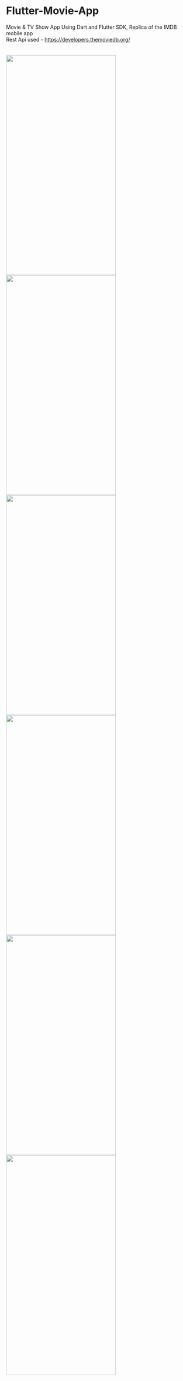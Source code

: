 # Flutter-Movie-App
Movie & TV Show App Using Dart and Flutter SDK,
Replica of the IMDB mobile app
<br />
Rest Api used - https://developers.themoviedb.org/
<br />
<br />
<br />
<img src="https://user-images.githubusercontent.com/54267475/109004427-c4add800-76ce-11eb-9ff1-96057ee1b1f3.png" width="300" height="600"/>
<img src="https://user-images.githubusercontent.com/54267475/109004430-c5466e80-76ce-11eb-87d7-b47001e6057b.png" width="300" height="600"/>
<img src="https://user-images.githubusercontent.com/54267475/109005993-90d3b200-76d0-11eb-9a9d-6bcab957c8a0.png" width="300" height="600"/>
<img src="https://user-images.githubusercontent.com/54267475/109004439-c5df0500-76ce-11eb-8155-96ac95a690ee.png" width="300" height="600"/>
<img src="https://user-images.githubusercontent.com/54267475/109004459-c8d9f580-76ce-11eb-90ff-2f972690e5e1.png" width="300" height="600"/>
<img src="https://user-images.githubusercontent.com/54267475/109004455-c8415f00-76ce-11eb-8796-9b4e1f9c7749.png" width="300" height="600"/>





